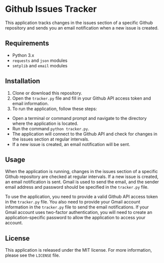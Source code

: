 # Github Issues Tracker

This application tracks changes in the issues section of a specific Github repository and sends you an email notification when a new issue is created.

## Requirements

- Python 3.x
- `requests` and `json` modules
- `smtplib` and `email` modules

## Installation

1. Clone or download this repository.
2. Open the `tracker.py` file and fill in your Github API access token and email information.
3. To run the application, follow these steps:

- Open a terminal or command prompt and navigate to the directory where the application is located.
- Run the command `python tracker.py`.
- The application will connect to the Github API and check for changes in the issues section at regular intervals.
- If a new issue is created, an email notification will be sent.

## Usage

When the application is running, changes in the issues section of a specific Github repository are checked at regular intervals. If a new issue is created, an email notification is sent. Gmail is used to send the email, and the sender email address and password should be specified in the `tracker.py` file.

To use the application, you need to provide a valid Github API access token in the `tracker.py` file. You also need to provide your Gmail account information in the `tracker.py` file to send the email notifications. If your Gmail account uses two-factor authentication, you will need to create an application-specific password to allow the application to access your account.

## License

This application is released under the MIT license. For more information, please see the `LICENSE` file.
